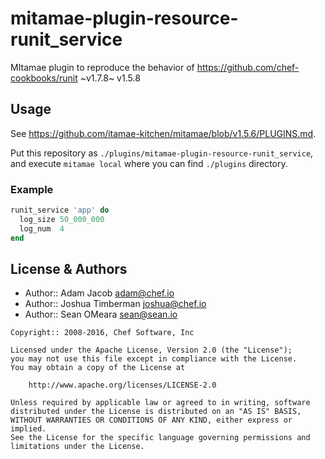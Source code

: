 # mitamae-plugin-resource-runit\_service

MItamae plugin to reproduce the behavior of https://github.com/chef-cookbooks/runit ~v1.7.8~ v1.5.8

## Usage

See https://github.com/itamae-kitchen/mitamae/blob/v1.5.6/PLUGINS.md.

Put this repository as `./plugins/mitamae-plugin-resource-runit_service`,
and execute `mitamae local` where you can find `./plugins` directory.

### Example

```rb
runit_service 'app' do
  log_size 50_000_000
  log_num  4
end
```

## License & Authors

- Author:: Adam Jacob [adam@chef.io](mailto:adam@chef.io)
- Author:: Joshua Timberman [joshua@chef.io](mailto:joshua@chef.io)
- Author:: Sean OMeara [sean@sean.io](mailto:sean@sean.io)

```text
Copyright:: 2008-2016, Chef Software, Inc

Licensed under the Apache License, Version 2.0 (the "License");
you may not use this file except in compliance with the License.
You may obtain a copy of the License at

    http://www.apache.org/licenses/LICENSE-2.0

Unless required by applicable law or agreed to in writing, software
distributed under the License is distributed on an "AS IS" BASIS,
WITHOUT WARRANTIES OR CONDITIONS OF ANY KIND, either express or implied.
See the License for the specific language governing permissions and
limitations under the License.
```
